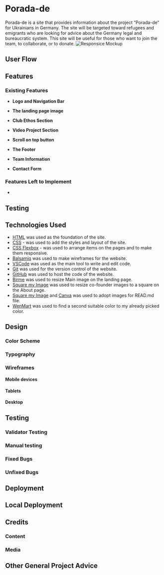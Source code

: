 # Porada-de

Porada-de is a site that provides information about the project “Porada-de” for Ukrainians in Germany. The site will be targeted toward refugees and emigrants who are looking for advice about the Germany legal and bureaucratic system. This site will be useful for those who want to join the team, to collaborate, or to donate.
![Responsice Mockup](https://)

## User Flow

## Features 

### Existing Features

- __Logo and Navigation Bar__

- __The landing page image__

- __Club Ethos Section__

- __Video Project Section__

- __Scroll on top button__ 

- __The Footer__ 

- __Team Information__ 

- __Contact Form__ 

### Features Left to Implement

- 

## Testing 

## Technologies Used

- [HTML](https://developer.mozilla.org/en-US/docs/Web/HTML) was used as the foundation of the site.
- [CSS](https://developer.mozilla.org/en-US/docs/Web/css) - was used to add the styles and layout of the site.
- [CSS Flexbox](https://developer.mozilla.org/en-US/docs/Learn/CSS/CSS_layout/Flexbox) - was used to arrange items on the pages and to make them responsive.
- [Balsamiq](https://balsamiq.com/) was used to make wireframes for the website.
- [VSCode](https://code.visualstudio.com/) was used as the main tool to write and edit code.
- [Git](https://git-scm.com/) was used for the version control of the website.
- [GitHub](https://github.com/) was used to host the code of the website.
- [Birme](https://www.birme.net/) was used to resize Main image on the landing page.
- [Square my Image](https://squaremyimage.com/) was used to resize co-founder images to a square on the About page.
- [Square my Image](https://www.iloveimg.com/) and [Canva](https://www.canva.com/) was used to adopt images for READ.md file.
- [WenMart](https://www.webmart.de/) was used to find a second suitable color to my already picked color.

## Design

### Color Scheme

### Typography

### Wireframes

#### Mobile devices

#### Tablets

#### Desktop

## Testing

### Validator Testing 

### Manual testing

### Fixed Bugs

### Unfixed Bugs

## Deployment

## Local Deployment

## Credits 

### Content 

### Media

## Other General Project Advice
